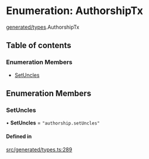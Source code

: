 # Enumeration: AuthorshipTx

[generated/types](../wiki/generated.types).AuthorshipTx

## Table of contents

### Enumeration Members

- [SetUncles](../wiki/generated.types.AuthorshipTx#setuncles)

## Enumeration Members

### SetUncles

• **SetUncles** = ``"authorship.setUncles"``

#### Defined in

[src/generated/types.ts:289](https://github.com/PolymeshAssociation/polymesh-private-sdk/blob/2c6aa0b4/src/generated/types.ts#L289)
